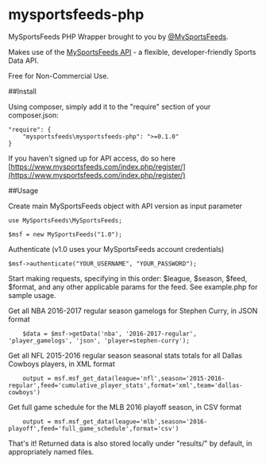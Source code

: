 # mysportsfeeds-php

MySportsFeeds PHP Wrapper brought to you by [@MySportsFeeds](https://twitter.com/MySportsFeeds).

Makes use of the [MySportsFeeds API](https://www.mysportsfeeds.com) - a flexible, developer-friendly Sports Data API.

Free for Non-Commercial Use.

##Install

Using composer, simply add it to the "require" section of your composer.json:
    
    "require": {
        "mysportsfeeds\mysportsfeeds-php": ">=0.1.0"
    }

If you haven't signed up for API access, do so here [https://www.mysportsfeeds.com/index.php/register/](https://www.mysportsfeeds.com/index.php/register/)

##Usage

Create main MySportsFeeds object with API version as input parameter

    use MySportsFeeds\MySportsFeeds;

    $msf = new MySportsFeeds("1.0");

Authenticate (v1.0 uses your MySportsFeeds account credentials)

    $msf->authenticate("YOUR_USERNAME", "YOUR_PASSWORD");

Start making requests, specifying in this order: $league, $season, $feed, $format, and any other applicable params for the feed.  See example.php for sample usage.

Get all NBA 2016-2017 regular season gamelogs for Stephen Curry, in JSON format

```
    $data = $msf->getData('nba', '2016-2017-regular', 'player_gamelogs', 'json', 'player=stephen-curry');
```

Get all NFL 2015-2016 regular season seasonal stats totals for all Dallas Cowboys players, in XML format

```
    output = msf.msf_get_data(league='nfl',season='2015-2016-regular',feed='cumulative_player_stats',format='xml',team='dallas-cowboys')
```

Get full game schedule for the MLB 2016 playoff season, in CSV format

```
    output = msf.msf_get_data(league='mlb',season='2016-playoff',feed='full_game_schedule',format='csv')
```

That's it!  Returned data is also stored locally under "results/" by default, in appropriately named files.
